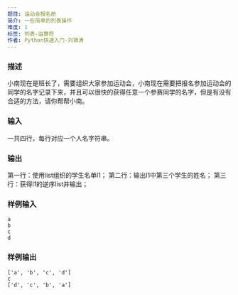 ```yaml
---
题目: 运动会报名册
简介: 一些简单的列表操作
难度: 1
标签: 列表-运算符
作者: Python快速入门-刘锦涛
---
```


### 描述

小南现在是班长了，需要组织大家参加运动会，小南现在需要把报名参加运动会的同学的名字记录下来，并且可以很快的获得任意一个参赛同学的名字，但是有没有合适的方法，请你帮帮小南。

### 输入

一共四行，每行对应一个人名字符串。

### 输出

第一行：使用list组织的学生名单l1；
第二行：输出l1中第三个学生的姓名；
第三行：获得l1的逆序list并输出；

### 样例输入

```
a
b
c
d
```

### 样例输出

```
['a', 'b', 'c', 'd']
c
['d', 'c', 'b', 'a']
```
